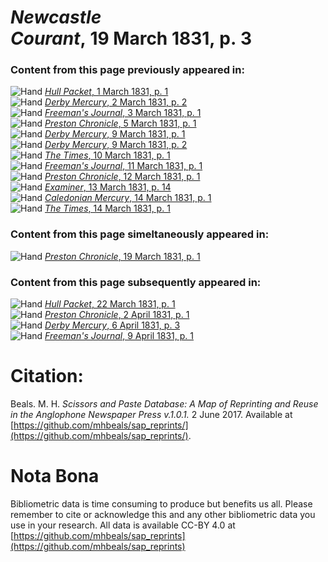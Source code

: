 # *Newcastle Courant*, 19 March 1831, p. 3  
  
### Content from this page previously appeared in:  
![Hand](http://scissorsandpaste.net/wp-content/uploads/2017/06/smallhandpointer.png) [*Hull Packet*, 1 March 1831, p. 1](https://mhbeals.github.io/sap_html/Hull-Packet/Hull-Packet-1-March-1831-p-1)  
![Hand](http://scissorsandpaste.net/wp-content/uploads/2017/06/smallhandpointer.png) [*Derby Mercury*, 2 March 1831, p. 2](https://mhbeals.github.io/sap_html/Derby-Mercury/Derby-Mercury-2-March-1831-p-2)  
![Hand](http://scissorsandpaste.net/wp-content/uploads/2017/06/smallhandpointer.png) [*Freeman's Journal*, 3 March 1831, p. 1](https://mhbeals.github.io/sap_html/Freeman's-Journal/Freeman's-Journal-3-March-1831-p-1)  
![Hand](http://scissorsandpaste.net/wp-content/uploads/2017/06/smallhandpointer.png) [*Preston Chronicle*, 5 March 1831, p. 1](https://mhbeals.github.io/sap_html/Preston-Chronicle/Preston-Chronicle-5-March-1831-p-1)  
![Hand](http://scissorsandpaste.net/wp-content/uploads/2017/06/smallhandpointer.png) [*Derby Mercury*, 9 March 1831, p. 1](https://mhbeals.github.io/sap_html/Derby-Mercury/Derby-Mercury-9-March-1831-p-1)  
![Hand](http://scissorsandpaste.net/wp-content/uploads/2017/06/smallhandpointer.png) [*Derby Mercury*, 9 March 1831, p. 2](https://mhbeals.github.io/sap_html/Derby-Mercury/Derby-Mercury-9-March-1831-p-2)  
![Hand](http://scissorsandpaste.net/wp-content/uploads/2017/06/smallhandpointer.png) [*The Times*, 10 March 1831, p. 1](https://mhbeals.github.io/sap_html/The-Times/The-Times-10-March-1831-p-1)  
![Hand](http://scissorsandpaste.net/wp-content/uploads/2017/06/smallhandpointer.png) [*Freeman's Journal*, 11 March 1831, p. 1](https://mhbeals.github.io/sap_html/Freeman's-Journal/Freeman's-Journal-11-March-1831-p-1)  
![Hand](http://scissorsandpaste.net/wp-content/uploads/2017/06/smallhandpointer.png) [*Preston Chronicle*, 12 March 1831, p. 1](https://mhbeals.github.io/sap_html/Preston-Chronicle/Preston-Chronicle-12-March-1831-p-1)  
![Hand](http://scissorsandpaste.net/wp-content/uploads/2017/06/smallhandpointer.png) [*Examiner*, 13 March 1831, p. 14](https://mhbeals.github.io/sap_html/Examiner/Examiner-13-March-1831-p-14)  
![Hand](http://scissorsandpaste.net/wp-content/uploads/2017/06/smallhandpointer.png) [*Caledonian Mercury*, 14 March 1831, p. 1](https://mhbeals.github.io/sap_html/Caledonian-Mercury/Caledonian-Mercury-14-March-1831-p-1)  
![Hand](http://scissorsandpaste.net/wp-content/uploads/2017/06/smallhandpointer.png) [*The Times*, 14 March 1831, p. 1](https://mhbeals.github.io/sap_html/The-Times/The-Times-14-March-1831-p-1)  
  
### Content from this page simeltaneously appeared in:  
![Hand](http://scissorsandpaste.net/wp-content/uploads/2017/06/smallhandpointer.png) [*Preston Chronicle*, 19 March 1831, p. 1](https://mhbeals.github.io/sap_html/Preston-Chronicle/Preston-Chronicle-19-March-1831-p-1)  
  
### Content from this page subsequently appeared in:  
![Hand](http://scissorsandpaste.net/wp-content/uploads/2017/06/smallhandpointer.png) [*Hull Packet*, 22 March 1831, p. 1](https://mhbeals.github.io/sap_html/Hull-Packet/Hull-Packet-22-March-1831-p-1)  
![Hand](http://scissorsandpaste.net/wp-content/uploads/2017/06/smallhandpointer.png) [*Preston Chronicle*, 2 April 1831, p. 1](https://mhbeals.github.io/sap_html/Preston-Chronicle/Preston-Chronicle-2-April-1831-p-1)  
![Hand](http://scissorsandpaste.net/wp-content/uploads/2017/06/smallhandpointer.png) [*Derby Mercury*, 6 April 1831, p. 3](https://mhbeals.github.io/sap_html/Derby-Mercury/Derby-Mercury-6-April-1831-p-3)  
![Hand](http://scissorsandpaste.net/wp-content/uploads/2017/06/smallhandpointer.png) [*Freeman's Journal*, 9 April 1831, p. 1](https://mhbeals.github.io/sap_html/Freeman's-Journal/Freeman's-Journal-9-April-1831-p-1)  


# Citation: 

Beals. M. H. *Scissors and Paste Database: A Map of Reprinting and Reuse in the Anglophone Newspaper Press v.1.0.1.* 2 June 2017. Available at [https://github.com/mhbeals/sap_reprints/](https://github.com/mhbeals/sap_reprints/). 

# Nota Bona

Bibliometric data is time consuming to produce but benefits us all. Please remember to cite or acknowledge this and any other bibliometric data you use in your research. All data is available CC-BY 4.0 at [https://github.com/mhbeals/sap_reprints](https://github.com/mhbeals/sap_reprints)